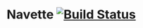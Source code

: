 # Navette [![Build Status](https://travis-ci.org/gbleu/Navette.svg?branch=master)](https://travis-ci.org/gbleu/Navette)
